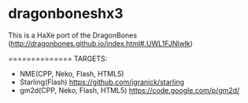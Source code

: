 dragonboneshx3
==============
This is a HaXe port of the DragonBones (http://dragonbones.github.io/index.html#.UWL1FJNlwlk)


==============
TARGETS:
- NME(CPP, Neko, Flash, HTML5)
- Starling(Flash) https://github.com/jgranick/starling
- gm2d(CPP, Neko, Flash, HTML5) https://code.google.com/p/gm2d/

